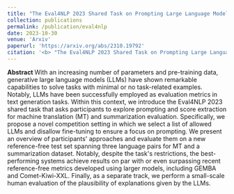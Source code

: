 ```yaml
---
title: "The Eval4NLP 2023 Shared Task on Prompting Large Language Models as Explainable Metrics"
collection: publications
permalink: /publication/eval4nlp
date: 2023-10-30
venue: 'Arxiv'
paperurl: 'https://arxiv.org/abs/2310.19792'
citation: '<b> "The Eval4NLP 2023 Shared Task on Prompting Large Language Models as Explainable Metrics."</b> Christoph Leiter, Juri Opitz, Daniel Deutsch, Yang Gao, Rotem Dror, Steffen Eger. <i> arXiv preprint arXiv:2310.19792.</i>'
---
```


<b> Abstract </b>
With an increasing number of parameters and pre-training data, generative large language models (LLMs) have shown remarkable capabilities to solve tasks with minimal or no task-related examples. Notably, LLMs have been successfully employed as evaluation metrics in text generation tasks. Within this context, we introduce the Eval4NLP 2023 shared task that asks participants to explore prompting and score extraction for machine translation (MT) and summarization evaluation. Specifically, we propose a novel competition setting in which we select a list of allowed LLMs and disallow fine-tuning to ensure a focus on prompting. We present an overview of participants' approaches and evaluate them on a new reference-free test set spanning three language pairs for MT and a summarization dataset. Notably, despite the task's restrictions, the best-performing systems achieve results on par with or even surpassing recent reference-free metrics developed using larger models, including GEMBA and Comet-Kiwi-XXL. Finally, as a separate track, we perform a small-scale human evaluation of the plausibility of explanations given by the LLMs.
